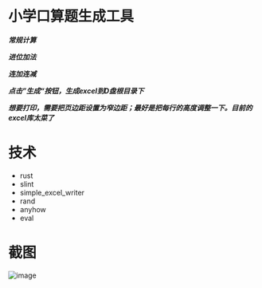 # 小学口算题生成工具
***常规计算***

***进位加法***

***连加连减***

***点击”生成“按钮，生成excel到D盘根目录下***

***想要打印，需要把页边距设置为窄边距；最好是把每行的高度调整一下。目前的excel库太菜了***


# 技术
- rust
- slint
- simple_excel_writer
- rand
- anyhow
- eval

# 截图
![image](https://github.com/oraliuhui/rust-homework-rs/assets/12724500/4f94827f-aa98-4fbf-9878-0ced3da06442)
